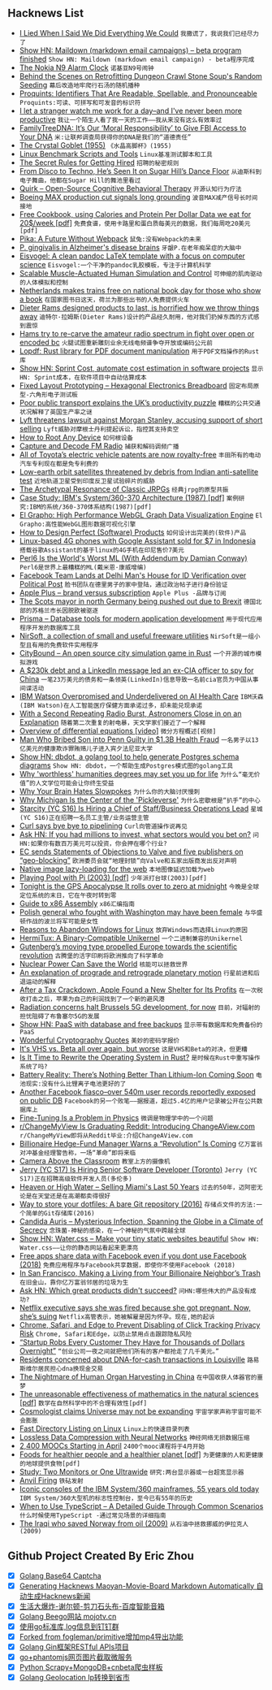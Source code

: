 ## Hacknews List


- [I Lied When I Said We Did Everything We Could](https://www.doximity.com/doc_news/v2/entries/18293779)  `我撒谎了，我说我们已经尽力了`
- [Show HN: Maildown (markdown email campaigns) – beta program finished](item?id=19590646)  `Show HN: Maildown (markdown email campaign) - beta程序完成`
- [The Nokia N9 Alarm Clock](http://nition.momentstudio.co.nz/2014/08/the-nokia-n9-alarm-clock/)  `诺基亚N9号闹钟`
- [Behind the Scenes on Retrofitting Dungeon Crawl Stone Soup&#39;s Random Seeding](http://crawl.develz.org/wordpress/behind-the-scenes-on-retrofitting-dcss-seeding)  `幕后改造地牢爬行石汤的随机播种`
- [Proquints: Identifiers That Are Readable, Spellable, and Pronounceable](https://arxiv.org/html/0901.4016)  `Proquints:可读、可拼写和可发音的标识符`
- [I let a stranger watch me work for a day–and I&#39;ve never been more productive](https://melmagazine.com/en-us/story/focusmate-review-productivity-work-hack)  `我让一个陌生人看了我一天的工作——我从来没有这么有效率过`
- [FamilyTreeDNA: It’s Our ‘Moral Responsibility’ to Give FBI Access to Your DNA](https://gizmodo.com/ancestry-testing-company-it-s-our-moral-responsibilit-1833774781)  `米:让联邦调查局获得你的DNA是我们的“道德责任”`
- [The Crystal Goblet (1955)](https://web.archive.org/web/20181115190438/http://gmunch.home.pipeline.com/typo-L/misc/ward.htm)  `《水晶高脚杯》(1955)`
- [Linux Benchmark Scripts and Tools](https://github.com/haydenjames/bench-scripts)  `Linux基准测试脚本和工具`
- [The Secret Rules for Getting Hired](https://shkspr.mobi/blog/2019/04/the-secret-rules-for-getting-hired/)  `招聘的秘密规则`
- [From Disco to Techno, He’s Seen It on Sugar Hill’s Dance Floor](https://www.nytimes.com/2019/04/05/arts/music/sugar-hill-brooklyn-eddie-freeman.html)  `从迪斯科到电子舞曲，他都在Sugar Hill的舞池里看过`
- [Quirk – Open-Source Cognitive Behavioral Therapy](https://github.com/flaque/quirk)  `开源认知行为疗法`
- [Boeing MAX production cut signals long grounding](https://leehamnews.com/2019/04/06/boeing-max-production-cut-signals-long-grounding/)  `波音MAX减产信号长时间接地`
- [Free Cookbook, using Calories and Protein Per Dollar Data we eat for 20$/week [pdf]](https://efficiencyiseverything.com/The-Cookbook-v-1.4.pdf)  `免费食谱，使用卡路里和蛋白质每美元的数据，我们每周吃20美元[pdf]`
- [Pika: A Future Without Webpack](https://www.pikapkg.com/blog/pika-web-a-future-without-webpack)  `鼠兔:没有Webpack的未来`
- [P. gingivalis in Alzheimer&#39;s disease brains](http://advances.sciencemag.org/content/5/1/eaau3333)  `牙龈P.在老年痴呆症的大脑中`
- [Eisvogel: A clean pandoc LaTeX template with a focus on computer science](https://github.com/Wandmalfarbe/pandoc-latex-template)  `Eisvogel:一个干净的pandoc乳胶模板，专注于计算机科学`
- [Scalable Muscle-Actuated Human Simulation and Control](http://mrl.snu.ac.kr/research/ProjectScalable/Page.htm)  `可伸缩的肌肉驱动的人体模拟和控制`
- [Netherlands makes trains free on national book day for those who show a book](https://www.independent.co.uk/travel/news-and-advice/netherlands-free-train-national-book-day-tickets-travel-tickets-ns-a8849606.html)  `在国家图书日这天，荷兰为那些出书的人免费提供火车`
- [Dieter Rams designed products to last, is horrified how we throw things away](https://www.abc.net.au/news/2019-04-06/dieter-rams-the-braun-design-who-made-products-to-last-lifetime/10970850)  `迪特尔·拉姆斯(Dieter Rams)设计的产品经久耐用，他对我们扔掉东西的方式感到震惊`
- [Hams try to re-carve the amateur radio spectrum in fight over open or encoded bc](https://www.theregister.co.uk/2019/04/05/amateur_radio_spectrum/)  `火腿试图重新雕刻业余无线电频谱争夺开放或编码公元前`
- [Lopdf: Rust library for PDF document manipulation](https://github.com/J-F-Liu/lopdf)  `用于PDF文档操作的Rust库`
- [Show HN: Sprint Cost, automate cost estimation in software projects](https://www.sprintcost.com/)  `显示HN: Sprint成本，在软件项目中自动估算成本`
- [Fixed Layout Prototyping – Hexagonal Electronics Breadboard](http://davidrowntree.co.uk/fixed-layout-prototyping/)  `固定布局原型-六角形电子测试板`
- [Poor public transport explains the UK’s productivity puzzle](https://www.citymetric.com/transport/birmingham-isn-t-big-city-peak-times-how-poor-public-transport-explains-uk-s-productivity)  `糟糕的公共交通状况解释了英国生产率之谜`
- [Lyft threatens lawsuit against Morgan Stanley, accusing support of short selling](https://www.cnbc.com/2019/04/06/lyft-is-threatening-litigation-against-morgan-stanley-accusing-the-firm-of-supporting-short-selling.html)  `Lyft威胁对摩根士丹利提起诉讼，指控其支持卖空`
- [How to Root Any Device](https://www.xda-developers.com/root/)  `如何根设备`
- [Capture and Decode FM Radio](https://witestlab.poly.edu/blog/capture-and-decode-fm-radio/)  `捕获和解码调频广播`
- [All of Toyota’s electric vehicle patents are now royalty-free](https://www.topgear.com/car-news/electric/toyota-sharing-its-ev-secrets-free)  `丰田所有的电动汽车专利现在都是免专利费的`
- [Low-earth orbit satellites threatened by debris from Indian anti-satellite test](https://breakingdefense.com/2019/04/indian-asat-debris-threatens-all-leo-sats/)  `近地轨道卫星受到印度反卫星试验碎片的威胁`
- [The Archetypal Resonance of Classic JRPGs](https://www.hyperindexed.com/blog/2019/4/6/the-archetypal-resonance-of-classic-jrpgs)  `经典jrpg的原型共振`
- [Case Study: IBM&#39;s System/360-370 Architecture (1987) [pdf]](https://www.cs.tufts.edu/~nr/cs257/archive/alfred-spector/spector87ibm.pdf)  `案例研究:IBM的系统/360-370体系结构(1987)[pdf]`
- [El Grapho: High Performance WebGL Graph Data Visualization Engine](https://github.com/ericdrowell/ElGrapho)  `El Grapho:高性能WebGL图形数据可视化引擎`
- [How to Design Perfect (Software) Products](http://hintjens.com/blog:19)  `如何设计出完美的(软件)产品`
- [Linux-based 4G phones with Google Assistant sold for $7 in Indonesia](https://tuxphones.com/smart-feature-phones-revolution-kai-os/)  `搭载谷歌Assistant的基于linux的4G手机在印尼售价7美元`
- [Perl6 Is the World&#39;s Worst ML (With Addendum by Damian Conway)](https://aearnus.github.io//2019/04/05/perl6-is-the-world-s-worst-ml)  `Perl6是世界上最糟糕的ML(戴米恩·康威增编)`
- [Facebook Team Lands at Delhi Man&#39;s House for ID Verification over Political Post](https://www.news18.com/news/india/facebook-does-physical-verification-of-an-indian-user-for-a-political-post-report-2092397.html)  `脸书团队在德里男子的家中登陆，通过政治帖子进行身份验证`
- [Apple Plus – brand versus subscription](https://www.ben-evans.com/benedictevans/2019/4/4/apple-plus-brand-versus-subscription)  `Apple Plus -品牌与订阅`
- [The Scots mayor in north Germany being pushed out due to Brexit](https://www.thelocal.de/20190405/meet-the-scots-mayor-in-north-germany-being-pushed-out-due-to-brexit)  `德国北部的苏格兰市长因脱欧被驱逐`
- [Prisma – Database tools for modern application development](https://www.prisma.io/)  `用于现代应用程序开发的数据库工具`
- [NirSoft, a collection of small and useful freeware utilities](https://www.nirsoft.net/)  `NirSoft是一组小型且有用的免费软件实用程序`
- [CityBound – An open source city simulation game in Rust](https://github.com/citybound/citybound)  `一个开源的城市模拟游戏`
- [A $230k debt and a LinkedIn message led an ex-CIA officer to spy for China](https://www.nbcnews.com/politics/national-security/how-230-000-debt-linkedin-message-led-ex-cia-officer-n990691)  `一笔23万美元的债务和一条领英(LinkedIn)信息导致一名前cia官员为中国从事间谍活动`
- [IBM Watson Overpromised and Underdelivered on AI Health Care](https://spectrum.ieee.org/biomedical/diagnostics/how-ibm-watson-overpromised-and-underdelivered-on-ai-health-care)  `IBM沃森(IBM Watson)在人工智能医疗保健方面承诺过多，却未能兑现承诺`
- [With a Second Repeating Radio Burst, Astronomers Close in on an Explanation](https://www.quantamagazine.org/astronomers-now-think-they-can-explain-fast-radio-bursts-20190228/)  `随着第二次重复的射电暴，天文学家们接近了一个解释`
- [Overview of differential equations [video]](https://www.youtube.com/watch?v=p_di4Zn4wz4&amp;list=PLZHQObOWTQDNPOjrT6KVlfJuKtYTftqH6&amp;index=2&amp;t=0s)  `微分方程概述[视频]`
- [Man Who Bribed Son into Penn Guilty in $1.3B Health Fraud](https://www.bloomberg.com/news/articles/2019-04-05/man-who-bribed-son-into-penn-guilty-in-1-3-billion-health-fraud)  `一名男子以13亿美元的健康欺诈罪贿赂儿子进入宾夕法尼亚大学`
- [Show HN: dbdot, a golang tool to help generate Postgres schema diagrams](https://github.com/akarki15/dbdot)  `Show HN: dbdot，一个帮助生成Postgres模式图的golang工具`
- [Why &#39;worthless&#39; humanities degrees may set you up for life](http://www.bbc.com/capital/story/20190401-why-worthless-humanities-degrees-may-set-you-up-for-life)  `为什么“毫无价值”的人文学位可能会让你终生受益`
- [Why Your Brain Hates Slowpokes](http://nautil.us/issue/71/flow/why-your-brain-hates-slowpokes-rp)  `为什么你的大脑讨厌慢刺`
- [Why Michigan Is the Center of the &#39;Pickleverse&#39;](https://www.crainsdetroit.com/special-report/why-michigan-center-pickleverse)  `为什么密歇根是“扒手”的中心`
- [Starcity (YC S16) Is Hiring a Chief of Staff/Business Operations Lead](https://starcity.com/careers/08fd0bf4-d42e-4c0f-812d-f06700c494cc)  `星城(YC S16)正在招聘一名员工主管/业务运营主管`
- [Curl says bye bye to pipelining](https://daniel.haxx.se/blog/2019/04/06/curl-says-bye-bye-to-pipelining/)  `Curl向管道操作说再见`
- [Ask HN: If you had millions to invest, what sectors would you bet on?](item?id=19593913)  `问HN:如果你有数百万美元可以投资，你会押在哪个行业?`
- [EC sends Statements of Objections to Valve and five publishers on “geo-blocking”](http://europa.eu/rapid/press-release_IP-19-2010_en.htm)  `欧洲委员会就“地理封锁”向Valve和五家出版商发出反对声明`
- [Native image lazy-loading for the web](https://addyosmani.com/blog/lazy-loading/)  `本地图像延迟加载为web`
- [Playing Pool with Pi (2003) [pdf]](https://www.maths.tcd.ie/~lebed/Galperin.%20Playing%20pool%20with%20pi.pdf)  `少年派打台球(2003)[pdf]`
- [Tonight is the GPS Apocalypse It rolls over to zero at midnight](https://blog.fosketts.net/2019/04/06/gps-time-rollover-failures-keep-happening-but-theyre-almost-done/)  `今晚是全球定位系统的末日，它在午夜时转到零`
- [Guide to x86 Assembly](http://www.cs.virginia.edu/~evans/cs216/guides/x86.html)  `x86汇编指南`
- [Polish general who fought with Washington may have been female](https://asunow.asu.edu/20190405-discoveries-asu-bioarchaeologist-uncovers-200-year-old-mystery)  `与华盛顿作战的波兰将军可能是女性`
- [Reasons to Abandon Windows for Linux](https://www.slashgear.com/reasons-to-abandon-windows-for-linux-06572307/)  `放弃Windows而选择Linux的原因`
- [HermiTux: A Binary-Compatible Unikernel](https://ssrg-vt.github.io/hermitux/)  `一个二进制兼容的Unikernel`
- [Gutenberg’s moving type propelled Europe towards the scientific revolution](https://blogs.lse.ac.uk/businessreview/2019/03/19/gutenbergs-moving-type-propelled-europe-towards-the-scientific-revolution/)  `古腾堡的活字印刷将欧洲推向了科学革命`
- [Nuclear Power Can Save the World](https://www.nytimes.com/2019/04/06/opinion/sunday/climate-change-nuclear-power.html)  `核能可以拯救世界`
- [An explanation of prograde and retrograde planetary motion](https://www.popastro.com/main_spa1/planetary/2016/09/30/an-explanation-of-prograde-and-retrograde-planetary-motion/)  `行星前进和后退运动的解释`
- [After a Tax Crackdown, Apple Found a New Shelter for Its Profits](https://www.nytimes.com/2017/11/06/world/apple-taxes-jersey.html)  `在一次税收打击之后，苹果为自己的利润找到了一个新的避风港`
- [Radiation concerns halt Brussels 5G development, for now](http://www.brusselstimes.com/brussels/14753/radiation-concerns-halt-brussels-5g-for-now)  `目前，对辐射的担忧阻碍了布鲁塞尔5G的发展`
- [Show HN: PaaS with database and free backups](https://backery.io)  `显示带有数据库和免费备份的PaaS`
- [Wonderful Cryptography Quotes](https://mrxor.github.io/cryptoquotes.html)  `美妙的密码学报价`
- [It&#39;s VHS vs. Beta all over again, but worse](https://www.johnnygrubb.com/its-vhs-vs-beta-all-over-again-but-worse)  `这是VHS和Beta的对决，但更糟`
- [Is It Time to Rewrite the Operating System in Rust?](https://youtube.com/watch?v=HgtRAbE1nBM)  `是时候在Rust中重写操作系统了吗?`
- [Battery Reality: There’s Nothing Better Than Lithium-Ion Coming Soon](https://www.bloomberg.com/news/articles/2019-04-03/battery-reality-there-s-nothing-better-than-lithium-ion-coming-soon)  `电池现实:没有什么比锂离子电池更好的了`
- [Another Facebook fiasco–over 540m user records reportedly exposed on public DB](https://www.fastcompany.com/90329550/another-facebook-fiasco-over-540-million-user-records-reportedly-exposed-on-public-database)  `Facebook的另一个败笔——据报道，超过5.4亿的用户记录被公开在公共数据库上`
- [Fine-Tuning Is a Problem in Physics](https://www.forbes.com/sites/startswithabang/2019/04/05/fine-tuning-really-is-a-problem-in-physics/)  `微调是物理学中的一个问题`
- [r/ChangeMyView Is Graduating Reddit: Introducing ChangeAView.com](https://changeaview.org/2019/04/06/r-changemyview-is-graduating-reddit-introducing-changeaview-com/)  `r/ChangeMyView即将从Reddit毕业:介绍ChangeAView.com`
- [Billionaire Hedge-Fund Manager Warns a “Revolution” Is Coming](https://www.vanityfair.com/news/2019/04/ray-dalio-capitalism-revolution)  `亿万富翁对冲基金经理警告称，一场“革命”即将来临`
- [Camera Above the Classroom](http://www.sixthtone.com/news/1003759/camera-above-the-classroom)  `教室上方的摄像机`
- [Jerry (YC S17) Is Hiring Senior Software Developer (Toronto)](https://www.workable.com/j/089F60DE31)  `Jerry (YC S17)正在招聘高级软件开发人员(多伦多)`
- [Heaven or High Water – Selling Miami&#39;s Last 50 Years](https://popula.com/2019/04/02/heaven-or-high-water/)  `过去的50年，迈阿密无论是在天堂还是在高潮都卖得很好`
- [Way to store your dotfiles: A bare Git repository (2016)](https://www.atlassian.com/git/tutorials/dotfiles)  `存储点文件的方法:一个简单的Git存储库(2016)`
- [Candida Auris – Mysterious Infection, Spanning the Globe in a Climate of Secrecy](https://www.nytimes.com/2019/04/06/health/drug-resistant-candida-auris.html)  `念珠菌-神秘的感染，在一个神秘的气氛中跨越全球`
- [Show HN: Water.css – Make your tiny static websites beautiful](https://github.com/kognise/water.css)  `Show HN: Water.css——让你的静态网站看起来更漂亮`
- [Free apps share data with Facebook even if you dont use Facebook (2018)](https://privacyinternational.org/report/2647/how-apps-android-share-data-facebook-report)  `免费应用程序与Facebook共享数据，即使你不使用Facebook (2018)`
- [In San Francisco, Making a Living from Your Billionaire Neighbor’s Trash](https://www.nytimes.com/2019/04/07/us/trash-pickers-san-francisco-zuckerberg.html)  `在旧金山，靠你亿万富翁邻居的垃圾为生`
- [Ask HN: Which great products didn&#39;t succeed?](item?id=19592697)  `问HN:哪些伟大的产品没有成功?`
- [Netflix executive says she was fired because she got pregnant. Now, she’s suing](https://www.vox.com/2019/4/4/18295254/netflix-pregnancy-discrimination-lawsuit-tania-palak)  `Netflix高管表示，她被解雇是因为怀孕。现在,她的起诉`
- [Chrome, Safari, and Edge to Prevent Disabling of Click Tracking Privacy Risk](https://www.bleepingcomputer.com/news/software/major-browsers-to-prevent-disabling-of-click-tracking-privacy-risk/)  `Chrome, Safari和Edge，以防止禁用点击跟踪隐私风险`
- [“Startup Robs Every Customer They Have for Thousands of Dollars Overnight”](https://www.reddit.com/r/legaladvice/comments/b9vk9g/san_francisco_based_startup_robs_every_customer/)  `“创业公司一夜之间就把他们所有的客户都抢走了几千美元。”`
- [Residents concerned about DNA-for-cash transactions in Louisville](http://www.wave3.com/2019/04/01/residents-concerned-about-dna-for-cash-transactions-louisville/)  `路易斯维尔居民担心dna换现金交易`
- [The Nightmare of Human Organ Harvesting in China](https://outline.com/H63avJ)  `在中国收获人体器官的噩梦`
- [The unreasonable effectiveness of mathematics in the natural sciences [pdf]](https://www.maths.ed.ac.uk/~v1ranick/papers/wigner.pdf)  `数学在自然科学中的不合理有效性[pdf]`
- [Cosmologist claims Universe may not be expanding](https://www.nature.com/news/cosmologist-claims-universe-may-not-be-expanding-1.13379)  `宇宙学家声称宇宙可能不会膨胀`
- [Fast Directory Listing on Linux](https://github.com/romkatv/gitstatus/blob/master/docs/listdir.md)  `Linux上的快速目录列表`
- [Lossless Data Compression with Neural Networks](https://bellard.org/nncp/)  `神经网络无损数据压缩`
- [2,400 MOOCs Starting in April](http://www.openculture.com/free_certificate_courses)  `2400个mooc课程将于4月开始`
- [Foods for healthier people and a healthier planet [pdf]](https://www.wwf.org.uk/sites/default/files/2019-02/Knorr_Future_50_Report_FINAL_Online.pdf)  `为更健康的人和更健康的地球提供食物[pdf]`
- [Study: Two Monitors or One Ultrawide](https://keenethics.com/blog/1497078000000-two-monitors-or-one-ultrawide)  `研究:两台显示器或一台超宽显示器`
- [Anvil Firing](https://en.wikipedia.org/wiki/Anvil_firing)  `铁砧发射`
- [Iconic consoles of the IBM System/360 mainframes, 55 years old today](http://www.righto.com/2019/04/iconic-consoles-of-ibm-system360.html)  `IBM System/360大型机的标志性控制台，至今已有55年的历史`
- [When to Use TypeScript – A Detailed Guide Through Common Scenarios](https://khalilstemmler.com/articles/when-to-use-typescript-guide/)  `什么时候使用TypeScript -通过常见场景的详细指南`
- [The Iraqi who saved Norway from oil (2009)](https://web.archive.org/web/20100123225932/http://www.ft.com/cms/s/2/99680a04-92a0-11de-b63b-00144feabdc0.html)  `从石油中拯救挪威的伊拉克人(2009)`

## Github Project Created By Eric Zhou

- [x] [Golang Base64 Captcha](https://github.com/mojocn/base64Captcha)
- [x] [Generating Hacknews Maoyan-Movie-Board Markdown Automatically 自动生成Hacknews新闻](https://github.com/dejavuzhou/md-genie)
- [x] [生活大爆炸-谢尔顿-剪刀石头布-百度智能音箱](https://github.com/mojocn/dueros-bang-game)
- [x] [Golang Beego网站 mojotv.cn](https://github.com/mojocn/www.mojotv.cn)
- [x] [使用go标准库,log信息到钉钉群](https://github.com/mojocn/dooger)
- [x] [Forked from fogleman/primitive增加mp4导出功能](https://github.com/mojocn/primitive)
- [x] [Golang Gin框架RESTful APIs项目](https://github.com/JJJJJJJerk/ezier-golang-web-api-framework)
- [x] [go+phantomjs网页图片截取微服务](https://github.com/mojocn/screen_shot)
- [x] [Python Scrapy+MongoDB+cnbeta爬虫样板](https://github.com/mojocn/scrapy_mongodb_boilerplate_cnbeta)
- [x] [Golang Geolocation Ip转换到省市](https://github.com/mojocn/ip2location)